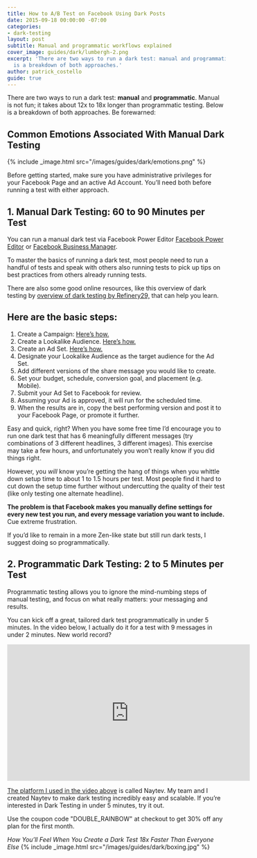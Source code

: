 ```yaml
---
title: How to A/B Test on Facebook Using Dark Posts
date: 2015-09-18 00:00:00 -07:00
categories:
- dark-testing
layout: post
subtitle: Manual and programmatic workflows explained
cover_image: guides/dark/lumbergh-2.png
excerpt: 'There are two ways to run a dark test: manual and programmatic. This article
  is a breakdown of both approaches.'
author: patrick_costello
guide: true
---
```


There are two ways to run a dark test: **manual** and **programmatic**. Manual is not fun; it takes about 12x to 18x longer than programmatic testing. Below is a breakdown of both approaches. Be forewarned:

## Common Emotions Associated With Manual Dark Testing

{% include _image.html src="/images/guides/dark/emotions.png" %}

Before getting started, make sure you have administrative privileges for your Facebook Page and an active Ad Account. You’ll need both before running a test with either approach.

## 1. Manual Dark Testing: 60 to 90 Minutes per Test
You can run a manual dark test via Facebook Power Editor <a href="https://www.facebook.com/ads/manage/powereditor" target="_blank">Facebook Power Editor</a> or <a href="https://business.facebook.com/" target="_blank">Facebook Business Manager</a>.

To master the basics of running a dark test, most people need to run a handful of tests and speak with others also running tests to pick up tips on best practices from others already running tests. 

There are also some good online resources, like this overview of dark testing by <a href="http://intelligence.r29.com/post/97572432956/ab-testing-on-facebook" target="_blank">overview of dark testing by Refinery29,</a> that can help you learn.

## Here are the basic steps:

1. Create a Campaign: <a href="https://www.facebook.com/business/help/958899790787765" target="_blank">Here’s how.</a>
2. Create a Lookalike Audience. <a href="https://www.facebook.com/business/help/465262276878947" target="_blank">Here’s how.</a>
3. Create an Ad Set. <a href="https://www.facebook.com/business/help/288772501274698" target="_blank">Here’s how.</a>
4. Designate your Lookalike Audience as the target audience for the Ad Set.
5. Add different versions of the share message you would like to create.
6. Set your budget, schedule, conversion goal, and placement (e.g. Mobile). 
7. Submit your Ad Set to Facebook for review.
8. Assuming your Ad is approved, it will run for the scheduled time.
9. When the results are in, copy the best performing version and post it to your Facebook Page, or promote it further.

Easy and quick, right? When you have some free time I’d encourage you to run one dark test that has 6 meaningfully different messages (try combinations of 3 different headlines, 3 different images). This exercise may take a few hours, and unfortunately you won’t really know if you did things right. 

However, you *will* know you’re getting the hang of things when you whittle down setup time to about 1 to 1.5 hours per test. Most people find it hard to cut down the setup time further without undercutting the quality of their test (like only testing one alternate headline). 

**The problem is that Facebook makes you manually define settings for every new test you run, and every message variation you want to include.** Cue extreme frustration.

If you’d like to remain in a more Zen-like state but still run dark tests, I suggest doing so programmatically.


## 2. Programmatic Dark Testing: 2 to 5 Minutes per Test

Programmatic testing allows you to ignore the mind-numbing steps of manual testing, and focus on what really matters: your messaging and results. 

You can kick off a great, tailored dark test programmatically in under 5 minutes. In the video below, I actually do it for a test with 9 messages in under 2 minutes. New world record?

<div class="text-center">
	<iframe width="560" height="315" src="https://www.youtube.com/embed/Mb4czYVAtEU" frameborder="0" allowfullscreen="allowfullscreen">Dark Testing Walkthrough</iframe>
</div>

<a href="https://www.naytev.com/" target="_blank">The platform I used in the video above</a> is called Naytev. My team and I created Naytev to make dark testing incredibly easy and scalable. If you’re interested in Dark Testing in under 5 minutes, try it out.

Use the coupon code "DOUBLE_RAINBOW" at checkout to get 30% off any plan for the first month.

*How You’ll Feel When You Create a Dark Test 18x Faster Than Everyone Else* 
{% include _image.html src="/images/guides/dark/boxing.jpg" %}